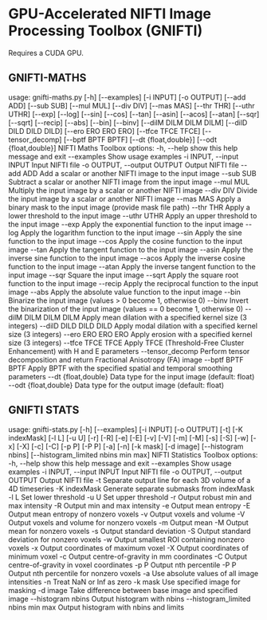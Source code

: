 # GPU-Accelerated NIFTI Image Processing Toolbox (GNIFTI)

Requires a CUDA GPU.

## GNIFTI-MATHS
usage: gnifti-maths.py [-h] [--examples] [-i INPUT] [-o OUTPUT]
        [--add ADD] [--sub SUB] [--mul MUL] [--div DIV] [--mas MAS] [--thr THR] [--uthr UTHR]
        [--exp] [--log] [--sin] [--cos] [--tan] [--asin] [--acos] [--atan] [--sqr] [--sqrt]
        [--recip] [--abs] [--bin] [--binv] [--dilM DILM DILM DILM] [--dilD DILD DILD DILD]
        [--ero ERO ERO ERO] [--tfce TFCE TFCE] [--tensor_decomp] [--bptf BPTF BPTF]
        [--dt {float,double}] [--odt {float,double}]
NIFTI Maths Toolbox
options:
 -h, --help      show this help message and exit
 --examples      Show usage examples
 -i INPUT, --input INPUT
            Input NIFTI file
 -o OUTPUT, --output OUTPUT
            Output NIFTI file
 --add ADD       Add a scalar or another NIFTI image to the input image
 --sub SUB       Subtract a scalar or another NIFTI image from the input image
 --mul MUL       Multiply the input image by a scalar or another NIFTI image
 --div DIV       Divide the input image by a scalar or another NIFTI image
 --mas MAS       Apply a binary mask to the input image (provide mask file path)
 --thr THR       Apply a lower threshold to the input image
 --uthr UTHR      Apply an upper threshold to the input image
 --exp         Apply the exponential function to the input image
 --log         Apply the logarithm function to the input image
 --sin         Apply the sine function to the input image
 --cos         Apply the cosine function to the input image
 --tan         Apply the tangent function to the input image
 --asin        Apply the inverse sine function to the input image
 --acos        Apply the inverse cosine function to the input image
 --atan        Apply the inverse tangent function to the input image
 --sqr         Square the input image
 --sqrt        Apply the square root function to the input image
 --recip        Apply the reciprocal function to the input image
 --abs         Apply the absolute value function to the input image
 --bin         Binarize the input image (values > 0 become 1, otherwise 0)
 --binv        Invert the binarization of the input image (values == 0 become 1, otherwise 0)
 --dilM DILM DILM DILM
            Apply mean dilation with a specified kernel size (3 integers)
 --dilD DILD DILD DILD
            Apply modal dilation with a specified kernel size (3 integers)
 --ero ERO ERO ERO   Apply erosion with a specified kernel size (3 integers)
 --tfce TFCE TFCE   Apply TFCE (Threshold-Free Cluster Enhancement) with H and E parameters
 --tensor_decomp    Perform tensor decomposition and return Fractional Anisotropy (FA) image
 --bptf BPTF BPTF   Apply BPTF with the specified spatial and temporal smoothing parameters
 --dt {float,double}  Data type for the input image (default: float)
 --odt {float,double} Data type for the output image (default: float)

## GNIFTI STATS
usage: gnifti-stats.py [-h] [--examples] [-i INPUT] [-o OUTPUT] [-t] [-K indexMask] [-l L] [-u U] [-r] [-R] [-e] [-E] [-v] [-V] [-m] [-M] [-s]
            [-S] [-w] [-x] [-X] [-c] [-C] [-p P] [-P P] [-a] [-n] [-k mask] [-d image] [--histogram nbins]
            [--histogram_limited nbins min max]
NIFTI Statistics Toolbox
options:
 -h, --help      show this help message and exit
 --examples      Show usage examples
 -i INPUT, --input INPUT
            Input NIFTI file
 -o OUTPUT, --output OUTPUT
            Output NIFTI file
 -t          Separate output line for each 3D volume of a 4D timeseries
 -K indexMask     Generate separate submasks from indexMask
 -l L         Set lower threshold
 -u U         Set upper threshold
 -r          Output robust min and max intensity
 -R          Output min and max intensity
 -e          Output mean entropy
 -E          Output mean entropy of nonzero voxels
 -v          Output voxels and volume
 -V          Output voxels and volume for nonzero voxels
 -m          Output mean
 -M          Output mean for nonzero voxels
 -s          Output standard deviation
 -S          Output standard deviation for nonzero voxels
 -w          Output smallest ROI containing nonzero voxels
 -x          Output coordinates of maximum voxel
 -X          Output coordinates of minimum voxel
 -c          Output centre-of-gravity in mm coordinates
 -C          Output centre-of-gravity in voxel coordinates
 -p P         Output nth percentile
 -P P         Output nth percentile for nonzero voxels
 -a          Use absolute values of all image intensities
 -n          Treat NaN or Inf as zero
 -k mask        Use specified image for masking
 -d image       Take difference between base image and specified image
 --histogram nbins   Output histogram with nbins
 --histogram_limited nbins min max
            Output histogram with nbins and limits


